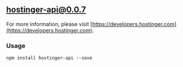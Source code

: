 ## hostinger-api@0.0.7

For more information, please visit [https://developers.hostinger.com](https://developers.hostinger.com).

### Usage

```
npm install hostinger-api --save
```
